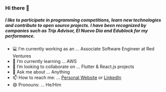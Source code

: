 ### Hi there 👋
##### I like to participate in programming competitions, learn new technologies and contribute to open source projects. I have been recognized by companies such as Trip Advisor, El Nuevo Día and Edublock for my performance.

- 💻 I’m currently working as an ... Associate Software Engineer at Red Ventures 
- 🌱 I’m currently learning ... AWS
- 👯 I’m looking to collaborate on ... Flutter & React.js projects
- 💬 Ask me about ... Anything
- 📫 How to reach me: ... [Personal Website](https://davidmorales.in/) or [LinkedIn](https://www.linkedin.com/in/david-morales-profile/) 
- 😄 Pronouns: ... He/Him
